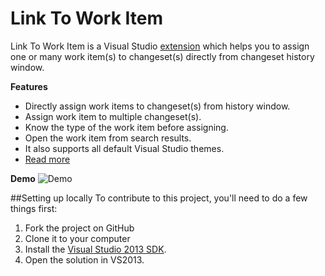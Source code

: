 Link To Work Item
==============

Link To Work Item is a Visual Studio [extension](http://visualstudiogallery.msdn.microsoft.com/af28fbc6-e90e-4f06-94d0-21c8bbac9685)  which helps you to assign one or many work item(s) to changeset(s) directly from changeset history window. 

**Features**

- Directly assign work items to changeset(s) from history window.
- Assign work item to multiple changeset(s).
- Know the type of the work item before assigning.
- Open the work item from search results.
- It also supports all default Visual Studio themes.
- [Read more](http://geekswithblogs.net/onlyutkarsh/archive/2014/08/11/link-to-work-item-ndash-visual-studio-extension-to-link.aspx)

**Demo**
![Demo](http://i.imgur.com/5xfRsSN.gif)

##Setting up locally
To contribute to this project, you'll need to do a few things first:

 1. Fork the project on GitHub
 1. Clone it to your computer
 1. Install the [Visual Studio 2013 SDK](http://www.microsoft.com/visualstudio/eng/downloads#d-vs-sdk).
 1. Open the solution in VS2013.

